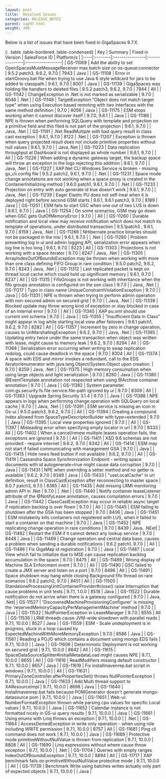 ```yaml
---
layout: post
title:  Resolved Issues
categories: RELEASE_NOTES
parent: xap97.html
weight: 300
---
```



Below is a list of issues that have been fixed in GigaSpaces 9.7.X.



{: .table .table-bordered .table-condensed}
| Key | Summary | Fixed in Version | SalesForce ID | Platform/s |
|:----|:--------|:----------------|:---------------|:------------------|
| <nobr>GS-11069</nobr> | Add the ability to set OpenSpacesMuleMessageReceiver max batch size on os-queue:connector | 9.5.2 patch3, 9.6.2, 9.7.0 | 7943 | Java |
| GS-11108 | Error in startGroovy.bat file when trying to use Java 6 style wildcard for jars to be added to classpath |  9.6.1, 9.7.0 | 8007 | Java |
| GS-11139 | GigaSpaces was holding file handlers to deleted files | 9.5.2 patch3, 9.6.2, 9.7.0 | 7944 | All |
| GS-11142 | ChangeException in .Net is not marked as serializable | 9.7.0 | 8046 | .Net |
| GS-11148 | TargetException:"Object does not match target type" when using Execution based remoting with two interfaces with the same method definition | 9.7.0 | 8056 | Java |
| GS-11175 | ESM stops working when it cannot discover itself | 9.7.0, 9.6.1 | | Java |
| GS-11186 | NPE is thrown when performing SQLQuery with template and projection on a primitive field and this filed is not part of the projection | 9.6.1, 9.7.0 | | Java, .Net |
| GS-11191 | .Net ReadMultiple with bad query result in class cast exception | 9.6.1, 9.7.0 | 8122 | .Net |
| GS-11207 | Exception is thrown when query projected result does not include primitive properties without null values | 9.6.1, 9.7.0 | | Java,.Net |
| GS-11223 | Data replication throughput at Dashboard is not displayed as whole number | 9.6.1, 9.7.0 | | All |
| GS-11226 | When adding a dynamic gateway target, the backup space will throw an exception in the logs rejecting this addition | 9.6.1, 9.7.0 | | Java, .Net |
| GS-11227 | XAP.Net CLI Windows Service is broken - missing gs_cli.config file | 9.5.2 patch2, 9.6.1, 9.7.0 | | .Net |
| GS-11231 | Space mode change annotations are not working when a space proxy is created in the ContainerInitializing method | 9.6.0 patch1, 9.6.1, 9.7.0 | | .Net |
| GS-11233 | Projection on entry with auto generate id true doesn't work | 9.6.1, 9.7.0 | | Java, .Net |
| GS-11239 | Eager Elastic PU does not self-heal when it is deployed right before second GSM starts | 9.6.1, 9.6.1 patch3, 9.7.0 | 8189 | Java |
| GS-11251 | ESM fails to start GSC when one out of two LUS is down | 9.6.1, 9.7.0 | | Java |
| GS-11254 | On some scenarios, GSM may go down when GSC gets OutOfMemoryError | 9.7.0 | | All |
| GS-11260 | Durable notification and local view may receive notification which does not match its template of operations, under distributed transaction | 9.5.1patch3 , 9.6.1, 9.7.0 | 8159 | Java, .Net |
| GS-11266 | NHibernate practice binaries should not be packaged in the msi | 9.6.1, 9.7.0 | | .Net |
| GS-11280 | Problem presenting log in ui and admin logging API, serialization error appears when log line is too long | 9.6.1, 9.7.0 | 8223 | All |
| GS-11303 | Projections is not working with a space iterator | 9.7.0 | 8247 | Java, .Net |
| GS-11305 | ArrayIndexOutOfBoundsException may be thrown when working with more than one class defining FIFO Group in rare condition | 9.5.0 patch2, 9.6.2, 9.7.0 | 8243 | Java, .Net |
| GS-11312 | Last replicated packet is kept on thread local cache which could hold up significant memory | 9.6.1, 9.7.0 | 8237 | All |
| GS-11315 | FifoGroups is not working with inheritance when the fifo groups annotation is configured on the son class | 9.7.0 | | Java, .Net |
| GS-11317 | Typo in class name UniqueConstraintViolationException | 9.7.0 | | Java |
| GS-11331 | NPE is thrown when trying to perform admin operation with non-secured admin on secured grid | 9.7.0 | | Java, .Net |
| GS-11339 | Blocked update may throw wrong kind of exception or stay blocked in case of an internal error | 9.7.0 | | All |
| GS-11345 | XAP pu.xml should use current xml schema | 9.7.0 | | Java |
| GS-11355 | "Insufficient Data In Class" might appear in log while starting local view after failovers | 9.6.1 patch1, 9.6.2, 9.7.0 | 8282 | All |
| GS-11357 | Increment by zero in change operation, causes to UnMarshallingException | 9.6.2, 9.7.0 | | Java, .Net |
| GS-11365 | Updating entry twice under the same transaction when object was written with lease, might cause to memory leak | 9.6.2, 9.7.0 | 8294 | All |
| GS-11368 | Serialization error occurring when writing to swap replication redolog, could cause deadlock in the space | 9.7.0 | 8304 | All |
| GS-11374 | A space with EDS and mirror invokes a redundant, call to the EDS iterator/enumerator with java.lang.Object/System.Object upon creation. | 9.7.0 | 8259 | Java, .Net |
| GS-11375 | High memory consumption when using large objects and light serialization | 9.7.0 | 8280 | Java |
| GS-11380 | @EventTemplate annotation not respected when using @Archive container annotation | 9.7.0 | | Java |
| GS-11382 | System parameter com.gs.security.fs.file-service.file-path ignored by ui | 9.7.0 | 8309 | All |
| GS-11383 | Upgrade Spring Security 3.1.4 | 9.7.0 | | Java |
| GS-11388 | NPE appears in logs when performing change operation with SQLQuery on local cache | 9.7.0 | | Java, .Net |
| GS-11391 | ESM service is missing an icon in Gs-ui | 9.5.0 patch3, 9.6.2, 9.7.0 | | All |
| GS-11394 | Creating a compound index allowed from SpaceTypeDescriptorBuilder with type=extended | 9.7.0 | | Java |
| GS-11395 | Local view properties ignored | 9.7.0 | | All |
| GS-11397 | Misleading error when specifying empty locator in url | 9.7.0 | 8333 | All |
| GS-11402 | When a cancel/renew multiple leases operation fails, the exceptions are ignored | 9.7.0 | | All |
| GS-11411 | XSD 9.6 schemas are not provided - require internet  | 9.6.2, 9.7.0 | 8342 | All |
| GS-11414 | ESM may not start if failed communicating with management GSA | 9.7.0 | | Java |
| GS-11415 | Hide news feed button if not available | 9.6.2, 9.7.0 | | All |
| GS-11419 | Cassandra Space Synchronization Endpoint - writing space documents with id autogenerate=true might cause data corruption | 9.7.0 | | Java |
| GS-11431 | NPE when overriding a setter method and no getter is available | 9.6.2, 9.7.0 | 8349 | Java |
| GS-11433 | "useLocalCache" in url definition, result in ClassCastException after reconnecting to master space | 8.0.7 patch3, 9.7.0 | 8385 | All |
| GS-11435 | Add missing LRMI monitoring admin API in .Net | 9.7.0 | | .Net |
| GS-11440 | Notify container leaseListener attribute of the @NotifyLease annotation, causes compilation errors | 9.7.0 | | Java |
| GS-11442 | ClassCastException may occur in reliable async target if replication backlog is over flown | 9.7.0 | | All |
| GS-11445 | ESM failing to shutdown after the GSA has been stopped | 9.7.0 | 8406 | Java |
| GS-11451 | ESM mistakenly kills containers not registered with LUS, when it failed to start a container on that machine | 9.7.0 | | Java |
| GS-11452 | NPE replicating change operation in rare conditions | 9.7.0 | 8439 | Java, .NEet|
| GS-11462 | Restart the ESM if it cannot detect any lookup service | 9.7.0 | 8448 | Java |
| GS-11469 | Change operation and central data base, causes a problem when sending a durable notifications | 9.6.2 patch1, 9.7.0 | | All |
| GS-11486 | Fix GigaMap id registration | 9.7.0 |  | Java |
| GS-11487 | Local View which fail to initialize due to MSE can cause replication backlog accumulation in the space | 9.7.0 | 8475 | All |
| GS-11489 | Wrong display of Machine SLA Enforcment event | 9.7.0 |  | All |
| GS-11490 | GSC failed to create a JMX server and listen on a port | 9.7.0 | 8496 | All |
| GS-11491 | Space shutdown may hang while closing Background fifo thread on rare scenarios | 9.6.2 patch2, 9.7.0 | 8451 | All |
| GS-11505 | StandaloneProcessingUnitContainerProvider#close() raise Interruption that cause problems in unit tests | 9.7.1, 1.0.0 | 8518 | Java |
| GS-11522 | Durable notification do not arrive when there is a gateway configured | 9.7.0 |  | Java, .Net|
| GS-11527 | 'DiscoveredMachineProvisioningConfigurer' is missing the 'reservedMemoryCapacityPerManagementMachine' method | 9.7.0 |  | Java |
| GS-11532 | NullPointerException in LeaseManager | 9.7.0 | 8555 | All |
| GS-11536 | LRMI threads cause JVM-wide slowdown with parallel reads | 9.7.1, 10.0.0 | 8527 | Java |
| GS-11559 | ESM - Scale undeployment is in progress, stuck in a loop caused by ExpectedMachineWithMoreMemoryException | 9.7.0 | 8586 | Java |
| GS-11561 | Reading a POJO which contains a document using mongo EDS fails | 9.7.1, 10.0.0 |  | Java |
| GS-11606 | Deterministic Deployment is not working on secured grid | 9.7.1, 10.0.0 | 8642 | All |
| GS-11615 | SpaceDataSourceSplitter#initialMetadataLoad might causes NPE | 9.7.1, 10.0.0 | 8655 | All |
| GS-11616 | ReadModifiers  missing default constructor  | 9.7.1, 10.0.0 | 8657 | Java |
| GS-11619 | Fix  installmavenrep.bat script in windows | 9.7.1, 10.0.0 |  | All |
| GS-11631 | PrimaryZoneController.afterPropertiesSet() throws NullPointerException | 9.7.1, 10.0.0 |  | Java |
| GS-11633 | Add Multi thread support to XAResourceImpl | 9.7.1, 10.0.0 | 8698 | Java |
| GS-11640 | Installmavenrep.bat fails because POMGenerator doesn't generate mongo-datasource pom | 9.7.1, 10.0.0 |  | Java |
| GS-11651 | Web-ui: NumberFormatException thrown while parsing cpu values for specific Local values | 9.7.1, 10.0.0 |  | Java |
| GS-11652 | Calendar instance is not formatted nicely in GS-ui query results | 9.7.1, 10.0.0 |  | Java |
| GS-11661 | Using enums with Linq throws an exception | 9.7.1, 10.0.0 |  | .Net |
| GS-11664 | AccessDeniedException in write only operation  - when using role including WRITE permission | 9.7.1, 10.0.0 | 8757 | All |
| GS-11681 | Ping cli command does not work | 9.7.1, 10.0.0 |  | Java |
| GS-11689 | Protective mode primitiveWithoutNullValue is thrown from replication | 9.7.1, 10.0.0 | 8808 | All |
| GS-11690 | Linq expressions without where cause throw exception | 9.7.1, 10.0.0 |  | .Net |
| GS-11704 | Queries with empty ranges IndexOutOfBoundsException | 9.7.1, 10.0.0 | 8894 | All |
| GS-11717 | XAP benchmark fails on primitiveWithoutNullValue protective mode | 9.7.1, 10.0.0 |  | All |
| GS-11739 | Benchmark Write using batches writes actually only part of expected objects | 9.7.1, 10.0.0 |  | Java |



